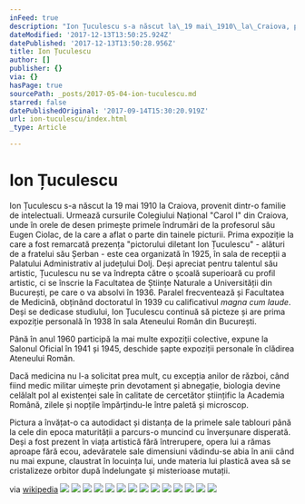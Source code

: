 ```yaml
---
inFeed: true
description: "Ion Țuculescu s-a născut la\_19 mai\_1910\_la\_Craiova, provenit dintr-o familie de intelectuali. Urmează cursurile Colegiului Național \"Carol I\" din Craiova, unde în orele de desen primește primele îndrumări de la profesorul său\_Eugen Ciolac, de la care a aflat o parte din tainele picturii. Prima expoziție la care a fost remarcată prezența \"pictorului diletant Ion Țuculescu\" - alături de a fratelui său Șerban - este cea organizată în\_1925, în sala de recepții a Palatului Administrativ al\_județului Dolj. Deși apreciat pentru talentul său artistic, Țuculescu nu se va îndrepta către o școală superioară cu profil artistic, ci se înscrie la Facultatea de Științe Naturale a\_Universității din București, pe care o va absolvi în\_1936. Paralel frecventează și Facultatea de Medicină, obținând doctoratul în\_1939\_cu calificativul\_magna cum laude. Deși se dedicase studiului, Ion Țuculescu continuă să picteze și are prima expoziție personală în\_1938\_în sala\_Ateneului Român\_din\_București."
dateModified: '2017-12-13T13:50:25.924Z'
datePublished: '2017-12-13T13:50:28.956Z'
title: Ion Țuculescu
author: []
publisher: {}
via: {}
hasPage: true
sourcePath: _posts/2017-05-04-ion-tuculescu.md
starred: false
datePublishedOriginal: '2017-09-14T15:30:20.919Z'
url: ion-tuculescu/index.html
_type: Article

---
```

# Ion Țuculescu

Ion Țuculescu s-a născut la 19 mai 1910 la Craiova, provenit dintr-o familie de intelectuali. Urmează cursurile Colegiului Național "Carol I" din Craiova, unde în orele de desen primește primele îndrumări de la profesorul său Eugen Ciolac, de la care a aflat o parte din tainele picturii. Prima expoziție la care a fost remarcată prezența "pictorului diletant Ion Țuculescu" - alături de a fratelui său Șerban - este cea organizată în 1925, în sala de recepții a Palatului Administrativ al județului Dolj. Deși apreciat pentru talentul său artistic, Țuculescu nu se va îndrepta către o școală superioară cu profil artistic, ci se înscrie la Facultatea de Științe Naturale a Universității din București, pe care o va absolvi în 1936\. Paralel frecventează și Facultatea de Medicină, obținând doctoratul în 1939 cu calificativul _magna cum laude_. Deși se dedicase studiului, Ion Țuculescu continuă să picteze și are prima expoziție personală în 1938 în sala Ateneului Român din București.

Până în anul 1960 participă la mai multe expoziții colective, expune la Salonul Oficial în 1941 și 1945, deschide șapte expoziții personale în clădirea Ateneului Român.

Dacă medicina nu l-a solicitat prea mult, cu excepția anilor de război, când fiind medic militar uimește prin devotament și abnegație, biologia devine celălalt pol al existenței sale în calitate de cercetător științific la Academia Română, zilele și nopțile împărțindu-le între paletă și microscop.

Pictura a învățat-o ca autodidact și distanța de la primele sale tablouri până la cele din epoca maturității a parcurs-o muncind cu înverșunare disperată. Deși a fost prezent în viața artistică fără întrerupere, opera lui a rămas aproape fără ecou, adevăratele sale dimensiuni vădindu-se abia în anii când nu mai expune, claustrat în locuința lui, unde materia lui plastică avea să se cristalizeze orbitor după îndelungate și misterioase mutații.

via [wikipedia][0]
![](https://the-grid-user-content.s3-us-west-2.amazonaws.com/07aa258d-5d6a-4a8d-b9d0-a5c0b85c9970.jpg)
![](https://the-grid-user-content.s3-us-west-2.amazonaws.com/27cf2db3-f571-4579-ad87-3e2ce1c18b1a.jpg)
![](https://the-grid-user-content.s3-us-west-2.amazonaws.com/fb4169ab-b785-447f-bfe1-20bfa05aedf1.jpg)
![](https://the-grid-user-content.s3-us-west-2.amazonaws.com/b05b2858-a583-44fa-837b-6689214b6911.jpg)
![](https://the-grid-user-content.s3-us-west-2.amazonaws.com/f59b71d6-a49b-4c69-aa69-78e39d03a096.jpg)
![](https://the-grid-user-content.s3-us-west-2.amazonaws.com/62064bdb-3614-4cea-87db-766afdcb9e2b.jpg)
![](https://the-grid-user-content.s3-us-west-2.amazonaws.com/dfdaf94a-569a-4f0a-b120-b45f6659bbf0.jpg)
![](https://the-grid-user-content.s3-us-west-2.amazonaws.com/975be7b3-341a-4ddd-8f91-889e5a93e26d.jpg)
![](https://the-grid-user-content.s3-us-west-2.amazonaws.com/7eda8c93-83be-404f-973f-1ca119e2c792.jpg)
![](https://the-grid-user-content.s3-us-west-2.amazonaws.com/c9078704-1643-4336-865c-5b1157223804.jpg)
![](https://the-grid-user-content.s3-us-west-2.amazonaws.com/60128870-3f09-4d1a-89cf-6d751640c547.jpg)
![](https://the-grid-user-content.s3-us-west-2.amazonaws.com/232acfa6-5333-4f3b-81e6-3fc662358c8b.jpg)
![](https://the-grid-user-content.s3-us-west-2.amazonaws.com/58c06a84-a84f-4e76-bd28-07ddde35b08a.jpg)
![](https://the-grid-user-content.s3-us-west-2.amazonaws.com/c5282740-befb-4295-8912-604555ee10ea.jpg)

[0]: https://ro.wikipedia.org/wiki/Ion_%C8%9Auculescu